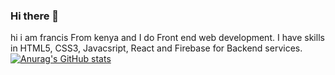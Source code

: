 ### Hi there 👋
hi i am francis From kenya and I do Front end web development.
I have skills in HTML5, CSS3, Javacsript, React and Firebase for Backend services.
[![Anurag's GitHub stats](https://github-readme-stats.vercel.app/api?username=Maina-git)](https://github.com/anuraghazra/github-readme-stats)





